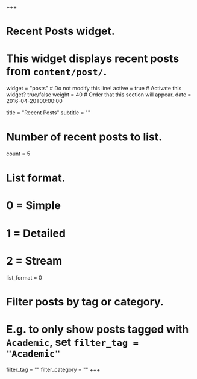 +++
# Recent Posts widget.
# This widget displays recent posts from `content/post/`.
widget = "posts"  # Do not modify this line!
active = true  # Activate this widget? true/false
weight = 40  # Order that this section will appear.
date = 2016-04-20T00:00:00

title = "Recent Posts"
subtitle = ""

# Number of recent posts to list.
count = 5

# List format.
#   0 = Simple
#   1 = Detailed
#   2 = Stream
list_format = 0

# Filter posts by tag or category.
#  E.g. to only show posts tagged with `Academic`, set `filter_tag = "Academic"`
filter_tag = ""
filter_category = ""
+++

